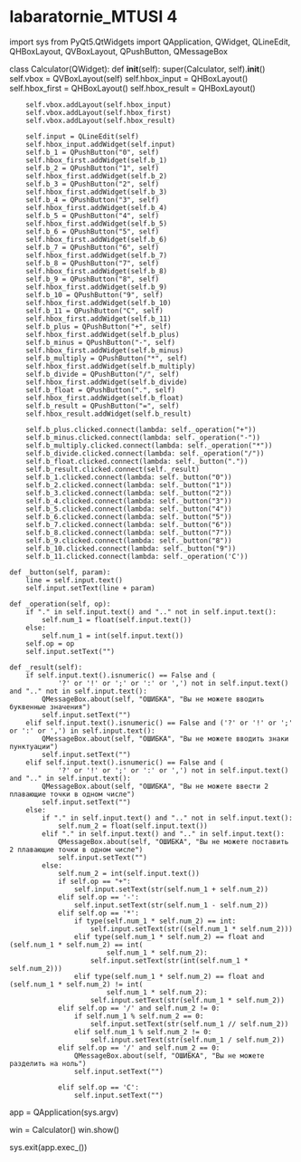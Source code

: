 # labaratornie_MTUSI 4
import sys
from PyQt5.QtWidgets import QApplication, QWidget, QLineEdit, QHBoxLayout, QVBoxLayout, QPushButton, QMessageBox


class Calculator(QWidget):
    def __init__(self):
        super(Calculator, self).__init__()
        self.vbox = QVBoxLayout(self)
        self.hbox_input = QHBoxLayout()
        self.hbox_first = QHBoxLayout()
        self.hbox_result = QHBoxLayout()

        self.vbox.addLayout(self.hbox_input)
        self.vbox.addLayout(self.hbox_first)
        self.vbox.addLayout(self.hbox_result)

        self.input = QLineEdit(self)
        self.hbox_input.addWidget(self.input)
        self.b_1 = QPushButton("0", self)
        self.hbox_first.addWidget(self.b_1)
        self.b_2 = QPushButton("1", self)
        self.hbox_first.addWidget(self.b_2)
        self.b_3 = QPushButton("2", self)
        self.hbox_first.addWidget(self.b_3)
        self.b_4 = QPushButton("3", self)
        self.hbox_first.addWidget(self.b_4)
        self.b_5 = QPushButton("4", self)
        self.hbox_first.addWidget(self.b_5)
        self.b_6 = QPushButton("5", self)
        self.hbox_first.addWidget(self.b_6)
        self.b_7 = QPushButton("6", self)
        self.hbox_first.addWidget(self.b_7)
        self.b_8 = QPushButton("7", self)
        self.hbox_first.addWidget(self.b_8)
        self.b_9 = QPushButton("8", self)
        self.hbox_first.addWidget(self.b_9)
        self.b_10 = QPushButton("9", self)
        self.hbox_first.addWidget(self.b_10)
        self.b_11 = QPushButton("C", self)
        self.hbox_first.addWidget(self.b_11)
        self.b_plus = QPushButton("+", self)
        self.hbox_first.addWidget(self.b_plus)
        self.b_minus = QPushButton("-", self)
        self.hbox_first.addWidget(self.b_minus)
        self.b_multiply = QPushButton("*", self)
        self.hbox_first.addWidget(self.b_multiply)
        self.b_divide = QPushButton("/", self)
        self.hbox_first.addWidget(self.b_divide)
        self.b_float = QPushButton(".", self)
        self.hbox_first.addWidget(self.b_float)
        self.b_result = QPushButton("=", self)
        self.hbox_result.addWidget(self.b_result)

        self.b_plus.clicked.connect(lambda: self._operation("+"))
        self.b_minus.clicked.connect(lambda: self._operation("-"))
        self.b_multiply.clicked.connect(lambda: self._operation("*"))
        self.b_divide.clicked.connect(lambda: self._operation("/"))
        self.b_float.clicked.connect(lambda: self._button("."))
        self.b_result.clicked.connect(self._result)
        self.b_1.clicked.connect(lambda: self._button("0"))
        self.b_2.clicked.connect(lambda: self._button("1"))
        self.b_3.clicked.connect(lambda: self._button("2"))
        self.b_4.clicked.connect(lambda: self._button("3"))
        self.b_5.clicked.connect(lambda: self._button("4"))
        self.b_6.clicked.connect(lambda: self._button("5"))
        self.b_7.clicked.connect(lambda: self._button("6"))
        self.b_8.clicked.connect(lambda: self._button("7"))
        self.b_9.clicked.connect(lambda: self._button("8"))
        self.b_10.clicked.connect(lambda: self._button("9"))
        self.b_11.clicked.connect(lambda: self._operation('C'))

    def _button(self, param):
        line = self.input.text()
        self.input.setText(line + param)

    def _operation(self, op):
        if "." in self.input.text() and ".." not in self.input.text():
            self.num_1 = float(self.input.text())
        else:
            self.num_1 = int(self.input.text())
        self.op = op
        self.input.setText("")

    def _result(self):
        if self.input.text().isnumeric() == False and (
                '?' or '!' or ';' or ':' or ',') not in self.input.text() and ".." not in self.input.text():
            QMessageBox.about(self, "ОШИБКА", "Вы не можете вводить буквенные значения")
            self.input.setText("")
        elif self.input.text().isnumeric() == False and ('?' or '!' or ';' or ':' or ',') in self.input.text():
            QMessageBox.about(self, "ОШИБКА", "Вы не можете вводить знаки пунктуации")
            self.input.setText("")
        elif self.input.text().isnumeric() == False and (
                '?' or '!' or ';' or ':' or ',') not in self.input.text() and ".." in self.input.text():
            QMessageBox.about(self, "ОШИБКА", "Вы не можете ввести 2 плавающие точки в одном числе")
            self.input.setText("")
        else:
            if "." in self.input.text() and ".." not in self.input.text():
                self.num_2 = float(self.input.text())
            elif "." in self.input.text() and ".." in self.input.text():
                QMessageBox.about(self, "ОШИБКА", "Вы не можете поставить 2 плавающие точки в одном числе")
                self.input.setText("")
            else:
                self.num_2 = int(self.input.text())
                if self.op == "+":
                    self.input.setText(str(self.num_1 + self.num_2))
                elif self.op == '-':
                    self.input.setText(str(self.num_1 - self.num_2))
                elif self.op == '*':
                    if type(self.num_1 * self.num_2) == int:
                        self.input.setText(str((self.num_1 * self.num_2)))
                    elif type(self.num_1 * self.num_2) == float and (self.num_1 * self.num_2) == int(
                            self.num_1 * self.num_2):
                        self.input.setText(str(int(self.num_1 * self.num_2)))
                    elif type(self.num_1 * self.num_2) == float and (self.num_1 * self.num_2) != int(
                            self.num_1 * self.num_2):
                        self.input.setText(str(self.num_1 * self.num_2))
                elif self.op == '/' and self.num_2 != 0:
                    if self.num_1 % self.num_2 == 0:
                        self.input.setText(str(self.num_1 // self.num_2))
                    elif self.num_1 % self.num_2 != 0:
                        self.input.setText(str(self.num_1 / self.num_2))
                elif self.op == '/' and self.num_2 == 0:
                    QMessageBox.about(self, "ОШИБКА", "Вы не можете разделить на ноль")
                    self.input.setText("")

                elif self.op == 'C':
                    self.input.setText("")


app = QApplication(sys.argv)

win = Calculator()
win.show()

sys.exit(app.exec_())
